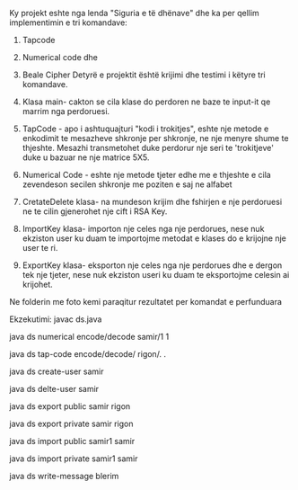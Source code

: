 Ky projekt eshte nga lenda "Siguria e të dhënave" dhe ka per qellim implementimin e tri komandave:
1. Tapcode
2. Numerical code dhe
3. Beale Cipher
Detyrë e projektit është krijimi dhe testimi i këtyre tri komandave.

1. Klasa main- cakton se cila klase do perdoren ne baze te input-it qe marrim nga perdoruesi.

2. TapCode - apo i ashtuquajturi "kodi i trokitjes", eshte nje metode e enkodimit te mesazheve shkronje per shkronje, ne nje menyre shume te thjeshte. Mesazhi transmetohet duke perdorur nje seri te 'trokitjeve' duke u bazuar ne nje matrice 5X5.

3. Numerical Code - eshte nje metode tjeter edhe me e thjeshte e cila zevendeson secilen shkronje me poziten e saj ne alfabet

4. CretateDelete klasa- na mundeson krijim dhe fshirjen e nje perdoruesi ne te cilin gjenerohet nje cift i RSA Key.

5. ImportKey klasa- importon nje celes nga nje perdorues, nese nuk ekziston user ku duam te importojme metodat e klases do e krijojne nje user te ri.

6. ExportKey klasa- eksporton nje celes nga nje perdorues dhe e dergon tek nje tjeter, nese nuk ekziston useri ku duam te eksportojme celesin ai krijohet.


Ne folderin me foto kemi paraqitur rezultatet per komandat e perfunduara

Ekzekutimi:
javac ds.java

java ds numerical encode/decode samir/1 1

java ds tap-code encode/decode/ rigon/. .

java ds create-user samir

java ds delte-user samir

java ds export public samir rigon

java ds export private samir rigon

java ds import public samir1 samir

java ds import private samir1 samir

java ds write-message blerim





